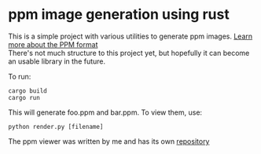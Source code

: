 # ppm image generation using rust

This is a simple project with various utilities to generate ppm images. [Learn more about the PPM format](https://en.wikipedia.org/wiki/Netpbm)  
There's not much structure to this project yet, but hopefully it can become an usable library in the future.

To run:

    cargo build
    cargo run

This will generate foo.ppm and bar.ppm. To view them, use:

    python render.py [filename]

The ppm viewer was written by me and has its own [repository](github.com/luis-dot-lopes/ppm-viewer)
